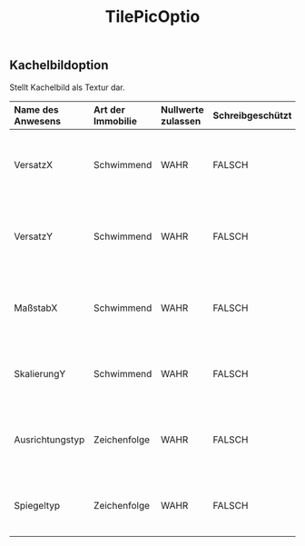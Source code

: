 ﻿---
title: TilePicOptio
second_title: Aspose.Cells Cloud Documen
type: docs
url: /de/specification/model/tilepicoption/
description: "Aspose.Cells Cloud-Modellspezifikation: TilePicOption. Müheloses Bearbeiten von Excel und anderen Tabellenkalkulationsdokumenten mit Funktionen wie Öffnen, Generieren, Bearbeiten, Teilen, Zusammenführen, Vergleichen und Konvertieren"
kwords: Excel, Office, Tabellenkalkulation, Cloud REST API, TilePicOption
weight: 50
---
## **Kachelbildoption**

 Stellt Kachelbild als Textur dar.

| Name des Anwesens| Art der Immobilie| Nullwerte zulassen| Schreibgeschützt| Standardwert| Beschreibung|
|:- |:- |:- |:- |:- |:- |
| VersatzX| Schwimmend| WAHR| FALSCH|| Ruft den X-Versatz für die Bildkachelung ab oder legt ihn fest.|
| VersatzY| Schwimmend| WAHR| FALSCH|| Ruft den Y-Versatz für die Bildkachelung ab oder legt ihn fest.|
| MaßstabX| Schwimmend| WAHR| FALSCH||Ruft den X-Maßstab für die Bildkachelung ab oder legt ihn fest.|
| SkalierungY| Schwimmend| WAHR| FALSCH|| Ruft die Y-Skala für die Bildkachelung ab oder legt sie fest.|
| Ausrichtungstyp| Zeichenfolge| WAHR| FALSCH|| Ruft die Ausrichtung für die Kachelung ab oder legt sie fest.|
| Spiegeltyp| Zeichenfolge| WAHR| FALSCH|| Ruft den Spiegeltyp für die Kachelung ab oder legt ihn fest.|

